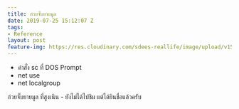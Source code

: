 ```yaml
---
title: ก๋วยจั๊บยายมูล
date: 2019-07-25 15:12:07 Z
tags:
- Reference
layout: post
feature-img: https://res.cloudinary.com/sdees-reallife/image/upload/v1555658919/sample_feature_img.png
---
```


- คำสั่ง sc ที่ DOS Prompt
- net use
- net localgroup

<i class="fa fa-child" style="color:plum"></i>

ก๋วยจั๊บยายมูล ที่สูงเนิน - ยังไม่ได้ไปชิม แต่ได้ยินชื่อแล้วครับ
